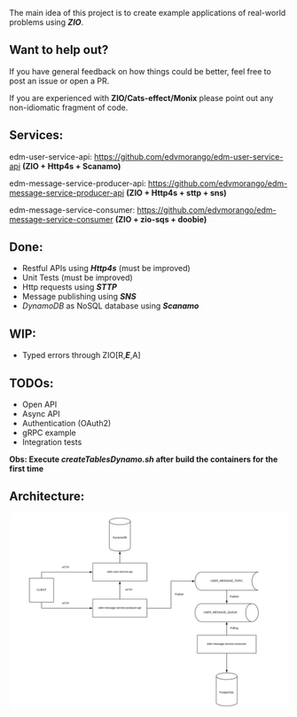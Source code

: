The main idea of this project is to create example applications of real-world problems using __*ZIO*__.

## Want to help out? ##

If you have general feedback on how things could be better, feel free to post an issue or open a PR.

If you are experienced with __ZIO/Cats-effect/Monix__ please point out any non-idiomatic fragment of code.



## Services: ##

edm-user-service-api: https://github.com/edvmorango/edm-user-service-api  __(ZIO + Http4s + Scanamo)__

edm-message-service-producer-api: https://github.com/edvmorango/edm-message-service-producer-api  __(ZIO + Http4s + sttp + sns)__

edm-message-service-consumer: https://github.com/edvmorango/edm-message-service-consumer __(ZIO + zio-sqs + doobie)__

## Done:  
  -  Restful APIs using __*Http4s*__ (must be improved) 
  - Unit Tests (must be improved)
  - Http requests using __*STTP*__
  - Message publishing using __*SNS*__
  - *DynamoDB* as NoSQL database using __*Scanamo*__

## WIP:
  - Typed errors through ZIO[R,__*E*__,A]

## TODOs: 
  - Open API
  - Async API
  - Authentication (OAuth2)
  - gRPC example
  - Integration tests

__Obs: Execute *createTablesDynamo.sh* after build the containers for the first time__

## Architecture: 

![alt tag](https://raw.githubusercontent.com/edvmorango/event-driven-messenger/master/images/architecture.jpg)




